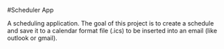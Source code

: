 #Scheduler App

 A scheduling application. The goal of this project is to create a schedule and save it to a calendar format file (.ics) to be inserted 
 into an email (like outlook or gmail). 
 
 
